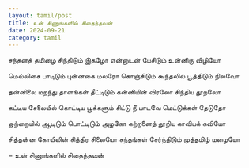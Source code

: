 ```yaml
---
layout: tamil/post
title: உன் சிணுங்களில் சிதைந்தவன்
date: 2024-09-21
category: tamil
---
```


சந்தனத் தமிழை
சிந்திடும் இதழோ
என்னுடன் பேசிடும்
உன்னிரு விழியோ

மெல்லிசை பாடிடும்
புன்னகை மலரோ
கொஞ்சிடும் கூந்தலில்
பூத்திடும் நிலவோ

தன்னிலை மறந்து
தாளங்கள் தீட்டிடும்
கன்னியின் விரலோ
சிந்திய தூறலோ

கட்டிய சேலையில்
கொட்டிய பூக்களும்
சிட்டு நீ பாடவே
மெட்டுக்கள் தேடுதோ

ஒற்றையில் ஆடிடும்
பொட்டிடும் அழகோ
கற்றனைத் தூறிய
காவியக் கவியோ

சித்தன்ன கோயிலின்
சித்திர சிலையோ
சந்தங்கள் சேர்ந்திடும்
முத்தமிழ் மழையோ

&#8722; உன் சிணுங்களில் சிதைந்தவன்
